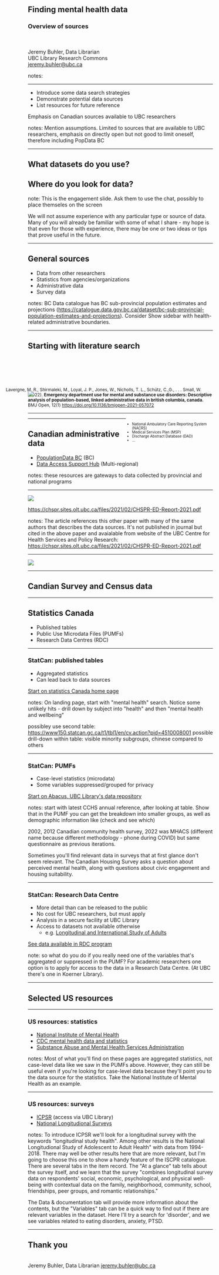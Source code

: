 <!-- .slide: data-background="darkseagreen" -->

## Finding mental health data 
### Overview of sources
\
\
Jeremy Buhler, Data Librarian\
UBC Library Research Commons\
[jeremy.buhler@ubc.ca](mailto:jeremy.buhler@ubc.ca)<!-- .element: class="smaller" --> 


notes: 

---

<!-- .slide: data-background="seashell" -->

- Introduce some data search strategies
- Demonstrate potential data sources
- List resources for future reference 

Emphasis on Canadian sources available to UBC researchers <!-- .element: class="small" -->

notes: Mention assumptions. Limited to sources that are available to UBC researchers, emphasis on directly open but not good to limit oneself, therefore including PopData BC

---

<!-- .slide: data-background="seashell" -->

## What datasets do you use?
## Where do you look for data?


note: This is the engagement slide. Ask them to use the chat, possibly to place themseles on the screen 

We will not assume experience with any particular type or source of data. Many of you will already be familiar with some of what I share - my hope is that even for those with experience, there may be one or two ideas or tips that prove useful in the future.

---

<!-- .slide: data-background="seashell" -->
## General sources

- Data from other researchers <!-- .element: class="fragment semi-fade-out" data-fragment-index="1" --> 
- Statistics from agencies/organizations <!-- .element: class="fragment" data-fragment-index="1" -->
- Administrative data <!-- .element: class="fragment" -->
- Survey data <!-- .element: class="fragment" -->

notes:  BC Data catalogue has BC sub-provincial population estimates and projections (<https://catalogue.data.gov.bc.ca/dataset/bc-sub-provincial-population-estimates-and-projections>). Consider Show sidebar with health-related administrative boundaries.

---

<!-- .slide: data-background="seashell" -->

## Starting with literature search
<div style="margin-top:100px; font-size: smaller; padding-left=60px; text-indent: -60px; text-align: left">Lavergne, M. R., Shirmaleki, M., Loyal, J. P., Jones, W., Nicholls, T. L., Schütz, C.,G., . . . Small, W. (2022). <b>Emergency department use for mental and substance use disorders: Descriptive analysis of population-based, linked administrative data in british columbia, canada.</b> BMJ Open, 12(1) <a href="doi:https://doi.org/10.1136/bmjopen-2021-057072">https://doi.org/10.1136/bmjopen-2021-057072<a/></div>

---

<div style="position:relative; float:left; width:47%; margin-top:-15% ">
<img src="media/methods-section.png"/>
</div>

<div style="font-size: 0.7em; position:relative; float:right; width:47%">
<ul>
<li>National Ambulatory Care Reporting System (NACRS)</li>
<li>Medical Services Plan (MSP)</li>
<li>Discharge Abstract Database (DAD)</li>
<li>...</li>
</ul>
</div>


---


<!-- .slide: data-background="seashell" -->
## Canadian administrative data

- [PopulationData BC](https://www.popdata.bc.ca/data_access) (BC)
- [Data Access Support Hub](https://www.hdrn.ca/en/dash/) (Multi-regional)


notes: these resources are gateways to data collected by provincial and national programs


---


<img src="media/methods-supplement.png"/>

<https://chspr.sites.olt.ubc.ca/files/2021/02/CHSPR-ED-Report-2021.pdf> <!-- .element: class="small" -->

notes: The article references this other paper with many of the same authors that describes the data sources. It's not published in journal but cited in the above paper and avaialable from website of the UBC Centre for Health Services and Policy Research: <https://chspr.sites.olt.ubc.ca/files/2021/02/CHSPR-ED-Report-2021.pdf> 

---


<img src="media/bc-pop-estimates.png"/>

---

<!-- .slide: data-background="lightblue" -->
## Candian Survey and Census data

---

<!-- .slide: data-background="seashell" -->
## Statistics Canada

- Published tables <!-- .element: class="fragment" -->
- Public Use Microdata Files (PUMFs) <!-- .element: class="fragment" -->
- Research Data Centres (RDC) <!-- .element: class="fragment" -->


---

### StatCan: published tables

- Aggregated statistics
- Can lead back to data sources

[Start on statistics Canada home page](https://www150.statcan.gc.ca/n1/en/type/data) <!-- .element: class="small" -->


notes: On landing page, start with "mental health" search. Notice some unlikely hits - drill down by subject into "health" and then "mental health and wellbeing"

possibley use second table: <https://www150.statcan.gc.ca/t1/tbl1/en/cv.action?pid=4510008001>
possible drill-down within table: visible minority subgroups, chinese compared to others


---

### StatCan: PUMFs

- Case-level statistics (microdata)
- Some variables suppressed/grouped for privacy

[Start on Abacus, UBC Library's data repository](https://abacus.library.ubc.ca) <!-- .element: class="small" -->


notes: start with latest CCHS annual reference, after looking at table. Show that in the PUMF you can get the breakdown into smaller groups, as well as demographic information like (check and see which)

2002, 2012 Canadian community health survey, 2022 was MHACS (different name because different methodology - phone during COVID) but same questionnaire as previous iterations.

Sometimes you'll find relevant data in surveys that at first glance don't seem relevant. The Canadian Housing Survey asks a question about perceived mental health, along with questions about civic engagement and housing suitability.

---

### StatCan: Research Data Centre

- More detail than can be released to the public
- No cost for UBC researchers, but must apply
- Analysis in a secure facility at UBC Library 
- Access to datasets not available otherwise
	- e.g. [Longitudinal and International Study of Adults](https://www23.statcan.gc.ca/imdb/p2SV.pl?Function=getSurvey&SDDS=5144)

[See data available in RDC program](https://www.statcan.gc.ca/en/microdata/data-centres/data)<!-- .element: class="small" -->

note: so what do you do if you really need one of the variables that's aggregated or suppressed in the PUMF? For academic researchers one option is to apply for access to the data in a Research Data Centre. (At UBC there's one in Koerner Library). 

---

<!-- .slide: data-background="lightblue" -->
## Selected US resources

---

<!-- .slide: data-background="seashell" -->
### US resources: statistics

- [National Institute of Mental Health](https://www.nimh.nih.gov/health/statistics) 
- [CDC mental health data and statistics](https://www.cdc.gov/mentalhealth/data_publications/index.htm)
- [Substance Abuse and Mental Health Services Administration](https://www.samhsa.gov/data/)


notes: Most of what you'll find on these pages are aggregated statistics, not case-level data like we saw in the PUMFs above. However, they can still be useful even if you're looking for case-level data because they'll point you to the data source for the statistics. Take the National Institute of Mental Health as an example. 

---

<!-- .slide: data-background="seashell" -->
### US resources: surveys

- [ICPSR](https://resources.library.ubc.ca/page.php?details=inter-university-consortium-for-political-and-social-research&id=511) (access via UBC Library)
- [National Longitudional Surveys](https://www.nlsinfo.org/)


notes: To introduce ICPSR we'll look for a longitudinal survey with the keywords "longitudinal study health". Among other results is the National Longitudional Study of Adolescent to Adult Health" with data from 1994-2018. There may well be other results here that are more relevant, but I'm going to choose this one to show a handy feature of the ISCPR catalogue. There are several tabs in the item record. The "At a glance" tab tells about the survey itself, and we learn that the survey "combines longitudinal survey data on respondents' social, economic, psychological, and physical well-being with contextual data on the family, neighborhood, community, school, friendships, peer groups, and romantic relationships."

The Data & documentation tab will provide more information about the contents, but the "Variables" tab can be a quick way to find out if there are relevant variables in the dataset. Here I'll try a search for 'disorder', and we see variables related to eating disorders, anxiety, PTSD.


---


<!-- .slide: data-background="darkseagreen" style="font-size: 0.7em;" -->
## Thank you
\
Jeremy Buhler, Data Librarian [jeremy.buhler@ubc.ca](mailto:jeremy.buhler@ubc.ca)


